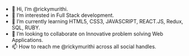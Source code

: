 - 👋 Hi, I’m @rickymurithi.
- 👀 I’m interested in Full Stack development.
- 🌱 I’m currently learning HTML5, CSS3, JAVASCRIPT, REACT.JS, Redux, SQL, RUBY.
- 💞️ I’m looking to collaborate on Innovative problem solving Web Applications.
- 📫 How to reach me @rickymurithi across all social handles.

<!---
rickymurithi/rickymurithi is a ✨ special ✨ repository because its `README.md` (this file) appears on your GitHub profile.
You can click the Preview link to take a look at your changes.
--->
